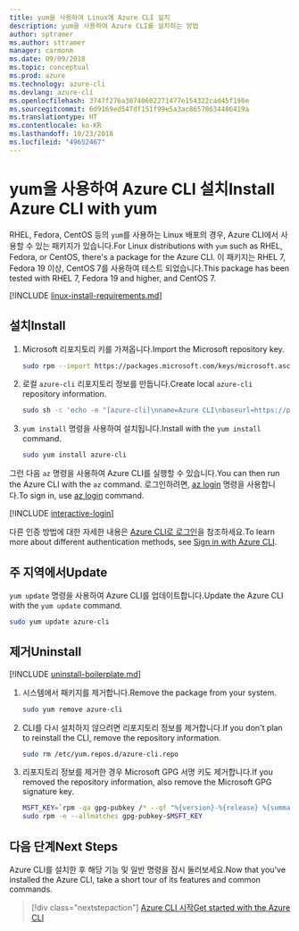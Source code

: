 ```yaml
---
title: yum을 사용하여 Linux에 Azure CLI 설치
description: yum을 사용하여 Azure CLI를 설치하는 방법
author: sptramer
ms.author: sttramer
manager: carmonm
ms.date: 09/09/2018
ms.topic: conceptual
ms.prod: azure
ms.technology: azure-cli
ms.devlang: azure-cli
ms.openlocfilehash: 3747f276a30740602271477e154322cad45f190e
ms.sourcegitcommit: 6d9169ed547df151f99e5a3ac86578634486419a
ms.translationtype: HT
ms.contentlocale: ko-KR
ms.lasthandoff: 10/23/2018
ms.locfileid: "49652467"
---
```

# <a name="install-azure-cli-with-yum"></a><span data-ttu-id="cf13e-103">yum을 사용하여 Azure CLI 설치</span><span class="sxs-lookup"><span data-stu-id="cf13e-103">Install Azure CLI with yum</span></span>

<span data-ttu-id="cf13e-104">RHEL, Fedora, CentOS 등의 `yum`를 사용하는 Linux 배포의 경우, Azure CLI에서 사용할 수 있는 패키지가 있습니다.</span><span class="sxs-lookup"><span data-stu-id="cf13e-104">For Linux distributions with  `yum` such as RHEL, Fedora, or CentOS, there's a package for the Azure CLI.</span></span> <span data-ttu-id="cf13e-105">이 패키지는 RHEL 7, Fedora 19 이상, CentOS 7를 사용하여 테스트 되었습니다.</span><span class="sxs-lookup"><span data-stu-id="cf13e-105">This package has been tested with RHEL 7, Fedora 19 and higher, and CentOS 7.</span></span>

[!INCLUDE [linux-install-requirements.md](includes/linux-install-requirements.md)]

## <a name="install"></a><span data-ttu-id="cf13e-106">설치</span><span class="sxs-lookup"><span data-stu-id="cf13e-106">Install</span></span>

1. <span data-ttu-id="cf13e-107">Microsoft 리포지토리 키를 가져옵니다.</span><span class="sxs-lookup"><span data-stu-id="cf13e-107">Import the Microsoft repository key.</span></span>

   ```bash
   sudo rpm --import https://packages.microsoft.com/keys/microsoft.asc
   ```

2. <span data-ttu-id="cf13e-108">로컬 `azure-cli` 리포지토리 정보를 만듭니다.</span><span class="sxs-lookup"><span data-stu-id="cf13e-108">Create local `azure-cli` repository information.</span></span>

   ```bash
   sudo sh -c 'echo -e "[azure-cli]\nname=Azure CLI\nbaseurl=https://packages.microsoft.com/yumrepos/azure-cli\nenabled=1\ngpgcheck=1\ngpgkey=https://packages.microsoft.com/keys/microsoft.asc" > /etc/yum.repos.d/azure-cli.repo'
   ```

3. <span data-ttu-id="cf13e-109">`yum install` 명령을 사용하여 설치됩니다.</span><span class="sxs-lookup"><span data-stu-id="cf13e-109">Install with the `yum install` command.</span></span>

   ```bash
   sudo yum install azure-cli
   ```

<span data-ttu-id="cf13e-110">그런 다음 `az` 명령을 사용하여 Azure CLI를 실행할 수 있습니다.</span><span class="sxs-lookup"><span data-stu-id="cf13e-110">You can then run the Azure CLI with the `az` command.</span></span> <span data-ttu-id="cf13e-111">로그인하려면, [az login](/cli/azure/reference-index#az-login) 명령을 사용합니다.</span><span class="sxs-lookup"><span data-stu-id="cf13e-111">To sign in, use [az login](/cli/azure/reference-index#az-login) command.</span></span>

[!INCLUDE [interactive-login](includes/interactive-login.md)]

<span data-ttu-id="cf13e-112">다른 인증 방법에 대한 자세한 내용은 [Azure CLI로 로그인](authenticate-azure-cli.md)을 참조하세요.</span><span class="sxs-lookup"><span data-stu-id="cf13e-112">To learn more about different authentication methods, see [Sign in with Azure CLI](authenticate-azure-cli.md).</span></span>

## <a name="update"></a><span data-ttu-id="cf13e-113">주 지역에서</span><span class="sxs-lookup"><span data-stu-id="cf13e-113">Update</span></span>

<span data-ttu-id="cf13e-114">`yum update` 명령을 사용하여 Azure CLI를 업데이트합니다.</span><span class="sxs-lookup"><span data-stu-id="cf13e-114">Update the Azure CLI with the `yum update` command.</span></span>

```bash
sudo yum update azure-cli
```

## <a name="uninstall"></a><span data-ttu-id="cf13e-115">제거</span><span class="sxs-lookup"><span data-stu-id="cf13e-115">Uninstall</span></span>

[!INCLUDE [uninstall-boilerplate.md](includes/uninstall-boilerplate.md)]

1. <span data-ttu-id="cf13e-116">시스템에서 패키지를 제거합니다.</span><span class="sxs-lookup"><span data-stu-id="cf13e-116">Remove the package from your system.</span></span>

   ```bash
   sudo yum remove azure-cli
   ```

2. <span data-ttu-id="cf13e-117">CLI를 다시 설치하지 않으려면 리포지토리 정보를 제거합니다.</span><span class="sxs-lookup"><span data-stu-id="cf13e-117">If you don't plan to reinstall the CLI, remove the repository information.</span></span>

   ```bash
   sudo rm /etc/yum.repos.d/azure-cli.repo
   ```

3. <span data-ttu-id="cf13e-118">리포지토리 정보를 제거한 경우 Microsoft GPG 서명 키도 제거합니다.</span><span class="sxs-lookup"><span data-stu-id="cf13e-118">If you removed the repository information, also remove the Microsoft GPG signature key.</span></span>

   ```bash
   MSFT_KEY=`rpm -qa gpg-pubkey /* --qf "%{version}-%{release} %{summary}\n" | grep Microsoft | awk '{print $1}'`
   sudo rpm -e --allmatches gpg-pubkey-$MSFT_KEY
   ```

## <a name="next-steps"></a><span data-ttu-id="cf13e-119">다음 단계</span><span class="sxs-lookup"><span data-stu-id="cf13e-119">Next Steps</span></span>

<span data-ttu-id="cf13e-120">Azure CLI를 설치한 후 해당 기능 및 일반 명령을 잠시 둘러보세요.</span><span class="sxs-lookup"><span data-stu-id="cf13e-120">Now that you've installed the Azure CLI, take a short tour of its features and common commands.</span></span>

> [!div class="nextstepaction"]
> [<span data-ttu-id="cf13e-121">Azure CLI 시작</span><span class="sxs-lookup"><span data-stu-id="cf13e-121">Get started with the Azure CLI</span></span>](get-started-with-azure-cli.md)
